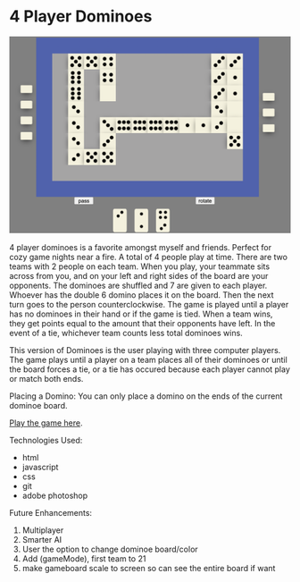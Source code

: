 # 4 Player Dominoes

![alt text](./images_readme/Screen%20Shot%202022-02-18%20at%208.39.16%20AM.png)

4 player dominoes is a favorite amongst myself and friends. Perfect for cozy game nights near a fire. A total of 4 people play at time. There are two teams with 2 people on each team. When you play, your teammate sits across from you, and on your left and right sides of the board are your opponents. The dominoes are shuffled and 7 are given to each player. Whoever has the double 6 domino places it on the board. Then the next turn goes to the person counterclockwise. The game is played until a player has no dominoes in their hand or if the game is tied. When a team wins, they get points equal to the amount that their opponents have left. In the event of a tie, whichever team counts less total dominoes wins.  

This version of Dominoes is the user playing with three computer players. The game plays until a player on a team places all of their dominoes or until the board forces a tie, or a tie has occured because each player cannot play or match both ends. 

Placing a Domino: You can only place a domino on the ends of the current dominoe board. 

[Play the game here](https://cmakride.github.io/Dominoes-Game/ "Link To Dominoes Game").


Technologies Used:

- html
- javascript
- css 
- git
- adobe photoshop

Future Enhancements:

1. Multiplayer
2. Smarter AI
3. User the option to change dominoe board/color
4. Add (gameMode), first team to 21 
5. make gameboard scale to screen so can see the entire board if want